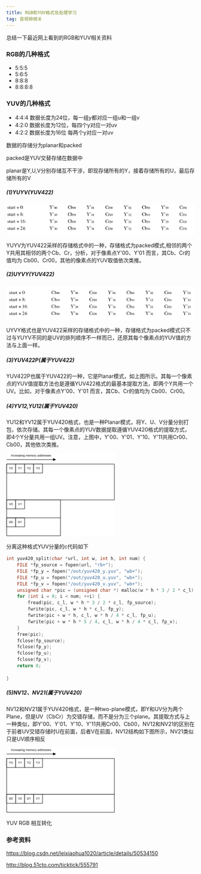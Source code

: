 ```yaml
---
title: RGB和YUV格式及处理学习
tag: 音视频相关
---
```


总结一下最近网上看到的RGB和YUV相关资料

### RGB的几种格式

* 5:5:5
* 5:6:5
* 8:8:8
* 8:8:8:8

### YUV的几种格式

* 4:4:4  数据长度为24位，每一组y都对应一组u和一组v
* 4:2:0 数据长度为12位，每四个y对应一对uv
* 4:2:2 数据长度为16位 每两个y对应一对uv

数据的存储分为planar和packed

packed是YUV交替存储在数据中

planar是Y,U,V分别存储互不干涉，即现存储所有的Y，接着存储所有的U，最后存储所有的V

#####  (1)YUYV(YUV422)

![](/images/YUYV.png)

YUYV为YUV422采样的存储格式中的一种，存储格式为packed模式,相邻的两个Y共用其相邻的两个Cb、Cr，分析，对于像素点Y'00、Y'01 而言，其Cb、Cr的值均为 Cb00、Cr00，其他的像素点的YUV取值依次类推。

##### (2)UYVY(YUV422)

![img](/images/UYVY.png)

UYVY格式也是YUV422采样的存储格式中的一种，存储格式为packed模式只不过与YUYV不同的是UV的排列顺序不一样而已，还原其每个像素点的YUV值的方法与上面一样。

##### (3)YUV422P(**属于YUV422**)

YUV422P也属于YUV422的一种，它是Planar模式，如上图所示。其每一个像素点的YUV值提取方法也是遵循YUV422格式的最基本提取方法，即两个Y共用一个UV。比如，对于像素点Y'00、Y'01 而言，其Cb、Cr的值均为 Cb00、Cr00。

##### (4)YV12,YU12(**属于YUV420**)

YU12和YV12属于YUV420格式，也是一种Planar模式，将Y、U、V分量分别打包，依次存储。其每一个像素点的YUV数据提取遵循YUV420格式的提取方式，即4个Y分量共用一组UV。注意，上图中，Y'00、Y'01、Y'10、Y'11共用Cr00、Cb00，其他依次类推。

![Figure 12. YV12 memory layout ](/images/YV12.gif)

分离这种格式YUV分量的c代码如下

```c
int yuv420_split(char *url, int w, int h, int num) {
    FILE *fp_source = fopen(url, "rb+");
    FILE *fp_y = fopen("/out/yuv420_y.yuv", "wb+");
    FILE *fp_u = fopen("/out/yuv420_u.yuv", "wb+");
    FILE *fp_v = fopen("/out/yuv420_v.yuv", "wb+");
    unsigned char *pic = (unsigned char *) malloc(w * h * 3 / 2 * c_l);
    for (int i = 0; i < num; ++i) {
        fread(pic, c_l, w * h * 3 / 2 * c_l, fp_source);
        fwrite(pic, c_l, w * h * c_l, fp_y);
        fwrite(pic + w * h, c_l, w * h / 4 * c_l, fp_u);
        fwrite(pic + w * h * 5 / 4, c_l, w * h / 4 * c_l, fp_v);
    }
    free(pic);
    fclose(fp_source);
    fclose(fp_y);
    fclose(fp_u);
    fclose(fp_v);
    return 0;

}
```

##### (5)NV12、NV21(**属于YUV420**)

NV12和NV21属于YUV420格式，是一种two-plane模式，即Y和UV分为两个Plane，但是UV（CbCr）为交错存储，而不是分为三个plane。其提取方式与上一种类似，即Y'00、Y'01、Y'10、Y'11共用Cr00、Cb00，NV12和NV21的区别在于前者UV交错存储时U在前面，后者V在前面，NV12结构如下图所示，NV21类似只是UV顺序相反

![Figure 13. NV12 memory layout ](/images/NV12.gif)

YUV RGB 相互转化

### 参考资料

https://blog.csdn.net/leixiaohua1020/article/details/50534150

http://blog.51cto.com/ticktick/555791